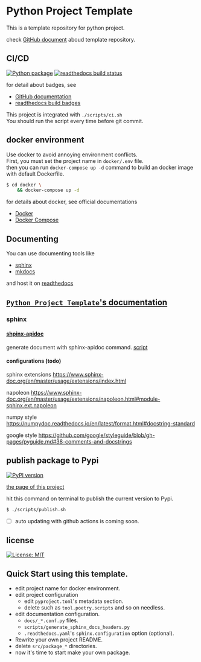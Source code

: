 # Python Project Template

This is a template repository for python project.

check [GitHub document](https://docs.github.com/en/repositories/creating-and-managing-repositories/creating-a-template-repository) aboud template repository.


## CI/CD
[![Python package](https://github.com/kagemeka/python-project-template/actions/workflows/python-package.yml/badge.svg)](https://github.com/kagemeka/python-project-template/actions/workflows/python-package.yml)
[![readthedocs build status](https://readthedocs.org/projects/python-project-templates/badge/?version=latest)](https://python-project-templates.readthedocs.io/en/latest/?badge=latest)

for detail about badges, see
- [GitHub documentation](https://docs.github.com/en/actions/monitoring-and-troubleshooting-workflows/adding-a-workflow-status-badge)
- [readthedocs build badges](https://docs.readthedocs.io/en/stable/badges.html)

This project is integrated with `./scripts/ci.sh`\
You should run the script every time before git commit.


## docker environment
Use docker to avoid annoying environment conflicts. \
First, you must set the project name in `docker/.env` file. \
then you can run `docker-compose up -d` command
to build an docker image with default Dockerfile.
```bash
$ cd docker \
    && docker-compose up -d
```
for details about docker, see official documentations
- [Docker](https://docs.docker.com/)
- [Docker Compose](https://docs.docker.com/compose/)


## Documenting
You can use documenting tools like
- [sphinx](https://www.sphinx-doc.org/en/master/)
- [mkdocs](https://www.mkdocs.org/)

and host it on [readthedocs](https://docs.readthedocs.io/)

[`Python Project Template`'s documentation](https://python-project-templates.readthedocs.io/)
---

### sphinx
#### [shpinx-apidoc](https://www.sphinx-doc.org/en/master/man/sphinx-apidoc.html)
generate document with sphinx-apidoc command.
[script](scripts/generate_sphinx_docs.sh)


#### configurations (todo)
sphinx extensions
https://www.sphinx-doc.org/en/master/usage/extensions/index.html

napoleon
https://www.sphinx-doc.org/en/master/usage/extensions/napoleon.html#module-sphinx.ext.napoleon


numpy style
https://numpydoc.readthedocs.io/en/latest/format.html#docstring-standard

google style
https://github.com/google/styleguide/blob/gh-pages/pyguide.md#38-comments-and-docstrings


## publish package to Pypi
[![PyPI version](https://badge.fury.io/py/python-project-templates.svg)](https://badge.fury.io/py/python-project-templates)

[the page of this project](https://pypi.org/project/python-project-templates/)

hit this command on terminal to publish the current version to Pypi.
```bash
$ ./scripts/publish.sh
```
- [ ] auto updating with github actions is coming soon.


## license
[![License: MIT](https://img.shields.io/badge/License-MIT-yellow.svg)](https://opensource.org/licenses/MIT)


## Quick Start using this template.
- edit project name for docker environment.
- edit project configuration
  - edit `pyproject.toml`'s metadata section.
  - delete such as `tool.poetry.scripts` and so on needless.
- edit documentation configuration.
  - `docs/_*.conf.py` files.
  - `scripts/generate_sphinx_docs_headers.py`
  - `.readthedocs.yaml`'s `sphinx.configuration` option (optional).
- Rewrite your own project README.
- delete `src/package_*` directories.
- now it's time to start make your own package.
